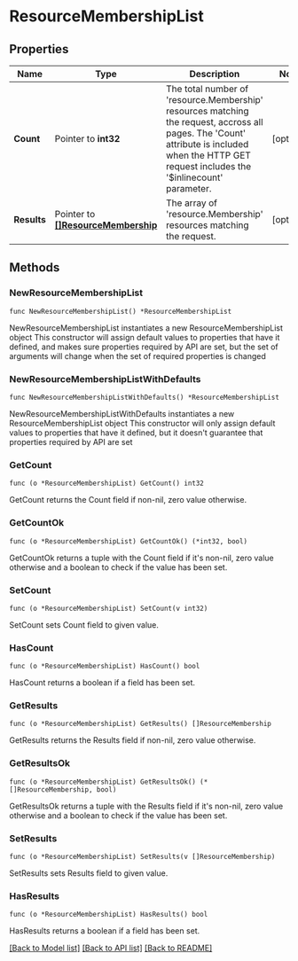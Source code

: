 # ResourceMembershipList

## Properties

Name | Type | Description | Notes
------------ | ------------- | ------------- | -------------
**Count** | Pointer to **int32** | The total number of &#39;resource.Membership&#39; resources matching the request, accross all pages. The &#39;Count&#39; attribute is included when the HTTP GET request includes the &#39;$inlinecount&#39; parameter. | [optional] 
**Results** | Pointer to [**[]ResourceMembership**](resource.Membership.md) | The array of &#39;resource.Membership&#39; resources matching the request. | [optional] 

## Methods

### NewResourceMembershipList

`func NewResourceMembershipList() *ResourceMembershipList`

NewResourceMembershipList instantiates a new ResourceMembershipList object
This constructor will assign default values to properties that have it defined,
and makes sure properties required by API are set, but the set of arguments
will change when the set of required properties is changed

### NewResourceMembershipListWithDefaults

`func NewResourceMembershipListWithDefaults() *ResourceMembershipList`

NewResourceMembershipListWithDefaults instantiates a new ResourceMembershipList object
This constructor will only assign default values to properties that have it defined,
but it doesn't guarantee that properties required by API are set

### GetCount

`func (o *ResourceMembershipList) GetCount() int32`

GetCount returns the Count field if non-nil, zero value otherwise.

### GetCountOk

`func (o *ResourceMembershipList) GetCountOk() (*int32, bool)`

GetCountOk returns a tuple with the Count field if it's non-nil, zero value otherwise
and a boolean to check if the value has been set.

### SetCount

`func (o *ResourceMembershipList) SetCount(v int32)`

SetCount sets Count field to given value.

### HasCount

`func (o *ResourceMembershipList) HasCount() bool`

HasCount returns a boolean if a field has been set.

### GetResults

`func (o *ResourceMembershipList) GetResults() []ResourceMembership`

GetResults returns the Results field if non-nil, zero value otherwise.

### GetResultsOk

`func (o *ResourceMembershipList) GetResultsOk() (*[]ResourceMembership, bool)`

GetResultsOk returns a tuple with the Results field if it's non-nil, zero value otherwise
and a boolean to check if the value has been set.

### SetResults

`func (o *ResourceMembershipList) SetResults(v []ResourceMembership)`

SetResults sets Results field to given value.

### HasResults

`func (o *ResourceMembershipList) HasResults() bool`

HasResults returns a boolean if a field has been set.


[[Back to Model list]](../README.md#documentation-for-models) [[Back to API list]](../README.md#documentation-for-api-endpoints) [[Back to README]](../README.md)


